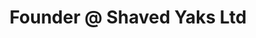 ---
i: phil_nash

name: Phil Nash
title: Founder @ Shaved Yaks Ltd
about: Independent trainer, consultant and event manager
location: Royal Tunbridge Wells, England, United Kingdom
specialities:
    - TDD
    - Continuous Integration
    - OOO
tech-stack: Python, C#, C, C++

linkedin: https://www.linkedin.com/in/philsquared/
twitter:
github:
xing:
website:
youtube:
podcast:
medium:
substack:
blog:
---